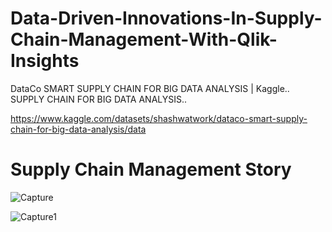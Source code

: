 # Data-Driven-Innovations-In-Supply-Chain-Management-With-Qlik-Insights

DataCo SMART SUPPLY CHAIN FOR BIG DATA ANALYSIS | Kaggle..
SUPPLY CHAIN FOR BIG DATA ANALYSIS..

https://www.kaggle.com/datasets/shashwatwork/dataco-smart-supply-chain-for-big-data-analysis/data


# Supply Chain Management Story

![Capture](https://github.com/sudipta351/Data-Driven-Innovations-In-Supply-Chain-Management-With-Qlik-Insights/assets/70332483/1d456e55-d1d0-4941-873b-6df73bc4ff66)

![Capture1](https://github.com/sudipta351/Data-Driven-Innovations-In-Supply-Chain-Management-With-Qlik-Insights/assets/70332483/1827549c-e054-4128-85f6-be4d9c03e44d)
